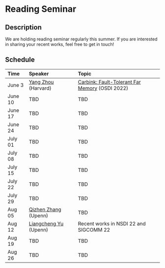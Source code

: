 # Reading Seminar

## Description
We are holding reading seminar regularly this summer. If you are interested in sharing your recent works, feel free to get in touch! 


## Schedule
| Time  | Speaker  | Topic |
| :------------ |:---------------| :-----|
| June 3     | [Yang Zhou](https://yangzhou1997.github.io/) (Harvard)| [Carbink: Fault-Tolerant Far Memory](https://www.usenix.org/conference/osdi22/presentation/zhou-yang) (OSDI 2022) |
| June 10     | TBD | TBD |
| June 17     | TBD |  TBD |
| June 24     | TBD |  TBD |
| July 01     | TBD |  TBD |
| July 08     | TBD |  TBD |
| July 15     | TBD |  TBD |
| July 22     | TBD |  TBD |
| July 29     | TBD |  TBD |
| Aug  05     | [Qizhen Zhang](https://www.cis.upenn.edu/~qizhen/) (Upenn) |  TBD |
| Aug  12   | [Liangcheng Yu](https://liangchengyu.com/) (Upenn)|  Recent works in NSDI 22 and SIGCOMM 22 |
| Aug  19   | TBD |  TBD |
| Aug  26   | TBD |  TBD |
